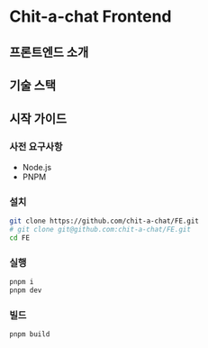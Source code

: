 # Chit-a-chat Frontend

## 프론트엔드 소개

## 기술 스택

## 시작 가이드

### 사전 요구사항

- Node.js
- PNPM

### 설치

```bash
git clone https://github.com/chit-a-chat/FE.git
# git clone git@github.com:chit-a-chat/FE.git
cd FE
```

### 실행

```bash
pnpm i
pnpm dev
```

### 빌드

```bash
pnpm build
```
